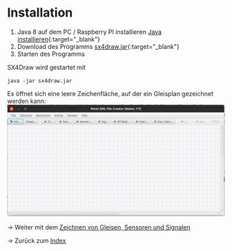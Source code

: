 # Installation

1. Java 8 auf dem PC / Raspberry PI installieren  [Java installieren](https://java.com/de/download/help/download_options.xml){:target="_blank"}
2. Download des Programms  [sx4draw.jar](https://github.com/michael71/SX4Draw/blob/master/sx4draw.jar){:target="_blank"}
3. Starten des Programms
   
SX4Draw wird gestartet mit

    java -jar sx4draw.jar 

Es öffnet sich eine leere Zeichenfläche, auf der ein Gleisplan gezeichnet werden kann:
![Gleisplan](img1.png)

-> Weiter mit dem [Zeichnen von Gleisen, Sensoren und Signalen](draw_elements.md)

-> Zurück zum [Index](index.md)
